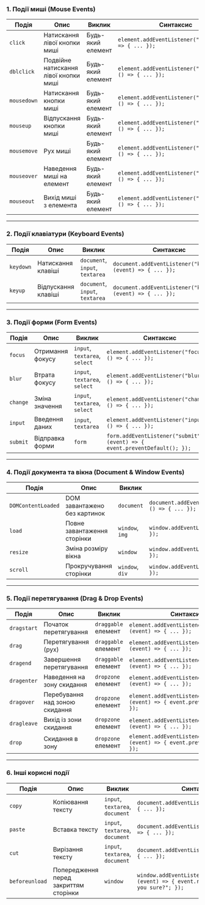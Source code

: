 ### **1. Події миші (Mouse Events)**

| Подія       | Опис                                  | Виклик            | Синтаксис                                               |
| ----------- | ------------------------------------- | ----------------- | ------------------------------------------------------- |
| `click`     | Натискання лівої кнопки миші          | Будь-який елемент | `element.addEventListener("click", () => { ... });`     |
| `dblclick`  | Подвійне натискання лівої кнопки миші | Будь-який елемент | `element.addEventListener("dblclick", () => { ... });`  |
| `mousedown` | Натискання кнопки миші                | Будь-який елемент | `element.addEventListener("mousedown", () => { ... });` |
| `mouseup`   | Відпускання кнопки миші               | Будь-який елемент | `element.addEventListener("mouseup", () => { ... });`   |
| `mousemove` | Рух миші                              | Будь-який елемент | `element.addEventListener("mousemove", () => { ... });` |
| `mouseover` | Наведення миші на елемент             | Будь-який елемент | `element.addEventListener("mouseover", () => { ... });` |
| `mouseout`  | Вихід миші з елемента                 | Будь-який елемент | `element.addEventListener("mouseout", () => { ... });`  |

---

### **2. Події клавіатури (Keyboard Events)**

| Подія     | Опис                | Виклик                          | Синтаксис                                                   |
| --------- | ------------------- | ------------------------------- | ----------------------------------------------------------- |
| `keydown` | Натискання клавіші  | `document`, `input`, `textarea` | `document.addEventListener("keydown", (event) => { ... });` |
| `keyup`   | Відпускання клавіші | `document`, `input`, `textarea` | `document.addEventListener("keyup", (event) => { ... });`   |

---

### **3. Події форми (Form Events)**

| Подія    | Опис             | Виклик                        | Синтаксис                                                                  |
| -------- | ---------------- | ----------------------------- | -------------------------------------------------------------------------- |
| `focus`  | Отримання фокусу | `input`, `textarea`, `select` | `element.addEventListener("focus", () => { ... });`                        |
| `blur`   | Втрата фокусу    | `input`, `textarea`, `select` | `element.addEventListener("blur", () => { ... });`                         |
| `change` | Зміна значення   | `input`, `textarea`, `select` | `element.addEventListener("change", () => { ... });`                       |
| `input`  | Введення даних   | `input`, `textarea`           | `element.addEventListener("input", () => { ... });`                        |
| `submit` | Відправка форми  | `form`                        | `form.addEventListener("submit", (event) => { event.preventDefault(); });` |

---

### **4. Події документа та вікна (Document & Window Events)**

| Подія              | Опис                         | Виклик          | Синтаксис                                                       |
| ------------------ | ---------------------------- | --------------- | --------------------------------------------------------------- |
| `DOMContentLoaded` | DOM завантажено без картинок | `document`      | `document.addEventListener("DOMContentLoaded", () => { ... });` |
| `load`             | Повне завантаження сторінки  | `window`, `img` | `window.addEventListener("load", () => { ... });`               |
| `resize`           | Зміна розміру вікна          | `window`        | `window.addEventListener("resize", () => { ... });`             |
| `scroll`           | Прокручування сторінки       | `window`, `div` | `window.addEventListener("scroll", () => { ... });`             |

---

### **5. Події перетягування (Drag & Drop Events)**

| Подія       | Опис                           | Виклик              | Синтаксис                                                                       |
| ----------- | ------------------------------ | ------------------- | ------------------------------------------------------------------------------- |
| `dragstart` | Початок перетягування          | `draggable` елемент | `element.addEventListener("dragstart", (event) => { ... });`                    |
| `drag`      | Перетягування (рух)            | `draggable` елемент | `element.addEventListener("drag", (event) => { ... });`                         |
| `dragend`   | Завершення перетягування       | `draggable` елемент | `element.addEventListener("dragend", (event) => { ... });`                      |
| `dragenter` | Наведення на зону скидання     | `dropzone` елемент  | `element.addEventListener("dragenter", (event) => { ... });`                    |
| `dragover`  | Перебування над зоною скидання | `dropzone` елемент  | `element.addEventListener("dragover", (event) => { event.preventDefault(); });` |
| `dragleave` | Вихід із зони скидання         | `dropzone` елемент  | `element.addEventListener("dragleave", (event) => { ... });`                    |
| `drop`      | Скидання в зону                | `dropzone` елемент  | `element.addEventListener("drop", (event) => { event.preventDefault(); });`     |

---

### **6. Інші корисні події**

| Подія          | Опис                                  | Виклик                          | Синтаксис                                                                                       |
| -------------- | ------------------------------------- | ------------------------------- | ----------------------------------------------------------------------------------------------- |
| `copy`         | Копіювання тексту                     | `input`, `textarea`, `document` | `document.addEventListener("copy", () => { ... });`                                             |
| `paste`        | Вставка тексту                        | `input`, `textarea`, `document` | `document.addEventListener("paste", () => { ... });`                                            |
| `cut`          | Вирізання тексту                      | `input`, `textarea`, `document` | `document.addEventListener("cut", () => { ... });`                                              |
| `beforeunload` | Попередження перед закриттям сторінки | `window`                        | `window.addEventListener("beforeunload", (event) => { event.returnValue = "Are you sure?"; });` |
